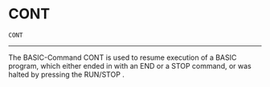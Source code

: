 # CONT
```
CONT
```
---
The BASIC-Command CONT is used to resume execution of a BASIC program, which either ended in with an END or a STOP command, or was halted by pressing the RUN/STOP .